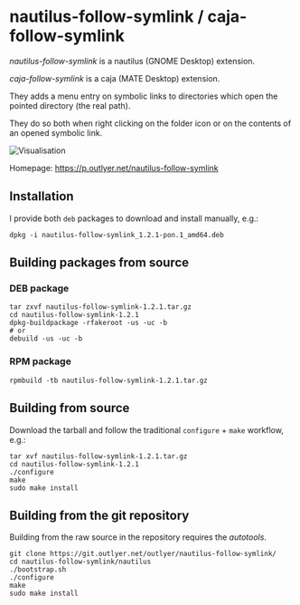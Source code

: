 # nautilus-follow-symlink / caja-follow-symlink

[debian-repository]: https://packages.outlyer.net/

_nautilus-follow-symlink_ is a nautilus (GNOME Desktop) extension.

_caja-follow-symlink_ is a caja (MATE Desktop) extension.

They adds a menu entry on symbolic links to directories which open the pointed directory (the real path).

They do so both when right clicking on the folder icon or on the contents of an opened symbolic link.

![Visualisation](https://p.outlyer.net/_media/nautilus-follow-symlink/screenshots-montage.png)

Homepage: https://p.outlyer.net/nautilus-follow-symlink

## Installation

I provide both `deb` packages to download and install manually, e.g.:

```shell
dpkg -i nautilus-follow-symlink_1.2.1-pon.1_amd64.deb
```

<!-- TODO: Re-enable repository, as of this writing I can't update it
For deb-based distributions you may add my [repository][debian-repository] to your sources:

```shell
echo 'deb http://packages.outlyer.net/debian stable main contrib' | sudo tee /etc/apt/sources.list.d/packages.outlyer.net.list
sudo wget http://packages.outlyer.net/public_key.gpg -O /etc/apt/trusted.gpg.d/packages.outlyer.net.gpg
sudo apt update
```
-->

## Building packages from source

### DEB package

```shell
tar zxvf nautilus-follow-symlink-1.2.1.tar.gz
cd nautilus-follow-symlink-1.2.1
dpkg-buildpackage -rfakeroot -us -uc -b 
# or
debuild -us -uc -b
```

### RPM package

```shell
rpmbuild -tb nautilus-follow-symlink-1.2.1.tar.gz
```


## Building from source

Download the tarball and follow the traditional `configure` + `make` workflow, e.g.:

```shell
tar xvf nautilus-follow-symlink-1.2.1.tar.gz
cd nautilus-follow-symlink-1.2.1
./configure
make
sudo make install
```

## Building from the git repository

Building from the raw source in the repository requires the _autotools_.

```shell
git clone https://git.outlyer.net/outlyer/nautilus-follow-symlink/
cd nautilus-follow-symlink/nautilus
./bootstrap.sh
./configure
make
sudo make install
```